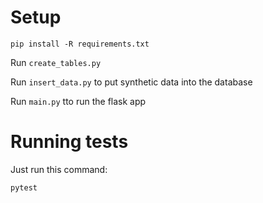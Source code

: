 # Setup

```commandline
pip install -R requirements.txt
```

Run `create_tables.py`

Run `insert_data.py` to put synthetic data into the database

Run `main.py` tto run the flask app

# Running tests

Just run this command:
```commandline
pytest
```